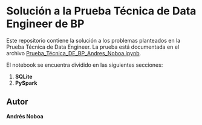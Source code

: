 # Solución a la Prueba Técnica de Data Engineer de BP

Este repositorio contiene la solución a los problemas planteados en la Prueba Técnica de Data Engineer. La prueba está documentada en el archivo [Prueba_Técnica_DE_BP_Andres_Noboa.ipynb](./Prueba_Técnica_DE_BP_Andres_Noboa.ipynb).

El notebook se encuentra dividido en las siguientes secciones:

1. **SQLite**
2. **PySpark**

## Autor
**Andrés Noboa**

